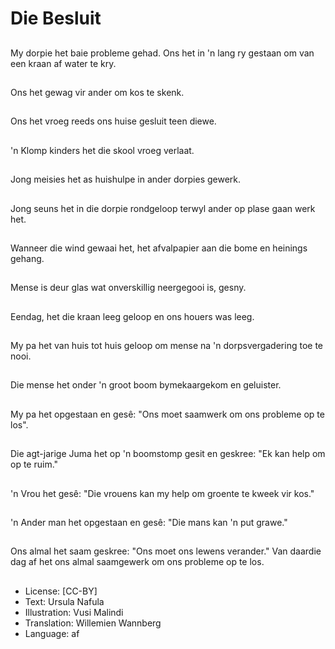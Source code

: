 # Die Besluit

##
My dorpie het baie probleme gehad. Ons het in 'n lang ry gestaan om van een kraan af water te kry.

##
Ons het gewag vir ander om kos te skenk.

##
Ons het vroeg reeds ons huise gesluit teen diewe.

##
'n Klomp kinders het die skool vroeg verlaat.

##
Jong meisies het as huishulpe in ander dorpies gewerk.

##
Jong seuns het in die dorpie rondgeloop terwyl ander op plase gaan werk het.

##
Wanneer die wind gewaai het, het afvalpapier aan die bome en heinings gehang.

##
Mense is deur glas wat onverskillig neergegooi is, gesny.

##
Eendag, het die kraan leeg geloop en ons houers was leeg.

##
My pa het van huis tot huis geloop om mense na 'n dorpsvergadering toe te nooi.

##
Die mense het onder 'n groot boom bymekaargekom en geluister.

##
My pa het opgestaan en gesê: "Ons moet saamwerk om ons probleme op te los".

##
Die agt-jarige Juma het op 'n boomstomp gesit en geskree: "Ek kan help om op te ruim."

##
'n Vrou het gesê: "Die vrouens kan my help om groente te kweek vir kos."

##
'n Ander man het opgestaan en gesê: "Die mans kan 'n put grawe."

##
Ons almal het saam geskree: "Ons moet ons lewens verander." Van daardie dag af het ons almal saamgewerk om ons probleme op te los.

##
* License: [CC-BY]
* Text: Ursula Nafula
* Illustration: Vusi Malindi
* Translation: Willemien Wannberg
* Language: af

